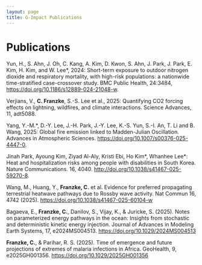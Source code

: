 ```yaml
---
layout: page
title: G-Impact Publications
---
```



# Publications

Yun, H., S. Ahn, J. Oh, C. Kang, A. Kim, D. Kwon, S. Ahn, J. Park, J. Park, E. Kim, H. Kim, and W. Lee*, 2024: Short-term exposure to outdoor nitrogen dioxide and respiratory mortality, with high-risk populations: a nationwide time-stratified case-crossover study. BMC Public Health, 24:3484, https://doi.org/10.1186/s12889-024-21048-w.

Verjians, V., <b>C. Franzke</b>, S.-S. Lee et al., 2025: Quantifying CO2 forcing effects on lightning, wildfires, and climate interactions. Science Advances, 11, adt5088. 

Yang, Y.-M.*, D.-Y. Lee, J.-H. Park, J.-Y. Lee, K.-S. Yun, S.-I. An, T. Li and B. Wang, 2025: Global fire emission linked to Madden-Julian Oscillation. Advances in Atmospheric Sciences. https://doi.org/10.1007/s00376-025-4447-0.

Jinah Park, Ayoung Kim, Ziyad Al-Aly, Kristi Ebi, Ho Kim*, Whanhee Lee*: Heat and hospitalization risks among people with disabilities in South Korea. Nature Communications. 16, 4040. http://doi.org/10.1038/s41467-025-59270-8. 

Wang, M., Huang, Y., <b>Franzke, C.</b> et al. Evidence for preferred propagating terrestrial heatwave pathways due to Rossby wave activity. Nat Commun 16, 4742 (2025). https://doi.org/10.1038/s41467-025-60104-w

Bagaeva, E., <b>Franzke, C.</b>, Danilov, S., Vijay, K., & Juricke, S. (2025). Notes on parameterized energy pathways in the ocean: Insights from stochastic and deterministic kinetic energy injection. Journal of Advances in Modeling Earth Systems, 17, e2024MS004513. https://doi.org/10.1029/2024MS004513

 <b>Franzke, C.</b>, & Parihar, R. S. (2025). Time of emergence and future projections of extremes of malaria infections in Africa. GeoHealth, 9, e2025GH001356. https://doi.org/10.1029/2025GH001356 

